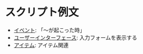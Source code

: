# スクリプト例文

* [イベント](./events/): 「～が起こった時」
* [ユーザーインターフェース](./ui/): 入力フォームを表示する
* [アイテム](./item-stack.ts): アイテム関連
